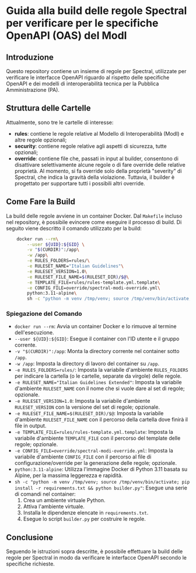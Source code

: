 # Guida alla build delle regole Spectral per verificare per le specifiche OpenAPI (OAS) del ModI

## Introduzione

Questo repository contiene un insieme di regole per Spectral, utilizzate per verificare le interfacce OpenAPI riguardo al rispetto delle specifiche OpenAPI e dei modelli di interoperabilità tecnica per la Pubblica Amministrazione (PA).

## Struttura delle Cartelle

Attualmente, sono tre le cartelle di interesse:

- **rules**: contiene le regole relative al Modello di Interoperabilità (ModI) e altre regole opzionali;
- **security**: contiene regole relative agli aspetti di sicurezza, tutte opzionali;
- **override**: contiene file che, passati in input al builder, consentono di disattivare selettivamente alcune regole o di fare override delle relative proprietà. Al momento, si fa override solo della proprietà "severity" di Spectral, che indica la gravità della violazione. Tuttavia, il builder è progettato per supportare tutti i possibili altri override.

## Come Fare la Build

La build delle regole avviene in un container Docker. Dal `Makefile` incluso nel repository, è possibile evincere come eseguire il processo di build. Di seguito viene descritto il comando utilizzato per la build:

```sh
	docker run --rm\
		--user ${UID}:${GID} \
		-v "$(CURDIR)":/app\
		-w /app\
		-e RULES_FOLDERS=rules/\
		-e RULESET_NAME="Italian Guidelines"\
		-e RULESET_VERSION=1.0\
		-e RULESET_FILE_NAME=$(RULESET_DIR)/$@\
		-e TEMPLATE_FILE=rules/rules-template.yml.template\
		-e CONFIG_FILE=override/spectral-modi-override.yml\
		python:3.11-alpine\
		sh -c "python -m venv /tmp/venv; source /tmp/venv/bin/activate; pip install -r requirements.txt && python builder.py"
```

### Spiegazione del Comando

- `docker run --rm`: Avvia un container Docker e lo rimuove al termine dell'esecuzione.
- `--user ${UID}:${GID}`: Esegue il container con l'ID utente e il gruppo corrente.
- `-v "$(CURDIR)":/app`: Monta la directory corrente nel container sotto `/app`.
- `-w /app`: Imposta la directory di lavoro del container su `/app`.
- `-e RULES_FOLDERS=rules/`: Imposta la variabile d'ambiente `RULES_FOLDERS` per indicare la cartella (o le cartelle, separate da virgole) delle regole.
- `-e RULESET_NAME="Italian Guidelines Extended"`: Imposta la variabile d'ambiente `RULESET_NAME` con il nome che si vuole dare al set di regole; opzionale.
- `-e RULESET_VERSION=1.0`: Imposta la variabile d'ambiente `RULESET_VERSION` con la versione del set di regole; opzionale.
- `-e RULESET_FILE_NAME=$(RULESET_DIR)/$@`: Imposta la variabile d'ambiente `RULESET_FILE_NAME` con il percorso della cartella dove finirà il file in output.
- `-e TEMPLATE_FILE=rules/rules-template.yml.template`: Imposta la variabile d'ambiente `TEMPLATE_FILE` con il percorso del template delle regole; opzionale.
- `-e CONFIG_FILE=override/spectral-modi-override.yml`: Imposta la variabile d'ambiente `CONFIG_FILE` con il percorso al file di configurazione/override per la generazione delle regole; opzionale.
- `python:3.11-alpine`: Utilizza l'immagine Docker di Python 3.11 basata su Alpine, per la massima leggerezza e rapidità.
- `sh -c "python -m venv /tmp/venv; source /tmp/venv/bin/activate; pip install -r requirements.txt && python builder.py"`: Esegue una serie di comandi nel container:
  1. Crea un ambiente virtuale Python.
  2. Attiva l'ambiente virtuale.
  3. Installa le dipendenze elencate in `requirements.txt`.
  4. Esegue lo script `builder.py` per costruire le regole.

## Conclusione

Seguendo le istruzioni sopra descritte, è possibile effettuare la build delle regole per Spectral in modo da verificare le interfacce OpenAPI secondo le specifiche richieste.
